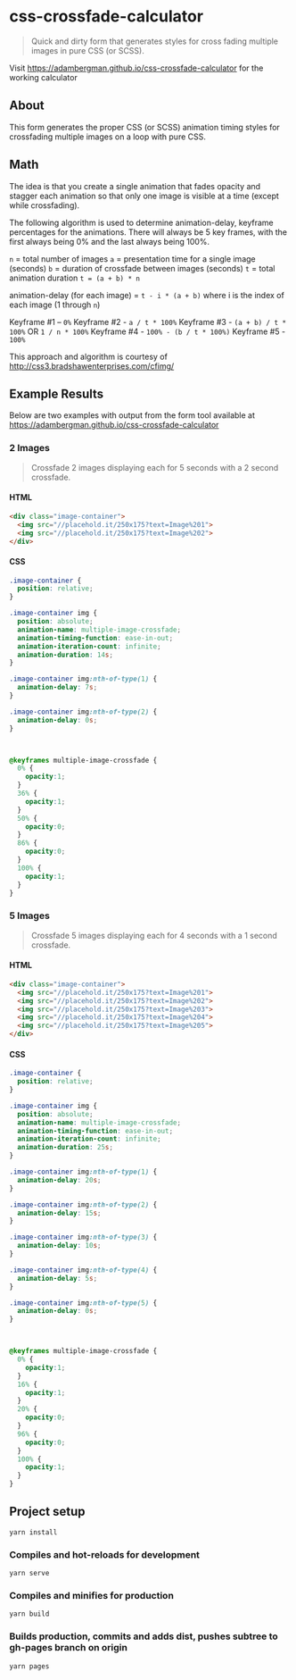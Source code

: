 # css-crossfade-calculator
> Quick and dirty form that generates styles for cross fading multiple images in pure CSS (or SCSS).

Visit https://adambergman.github.io/css-crossfade-calculator for the working calculator

## About

This form generates the proper CSS (or SCSS) animation timing styles for
crossfading multiple images on a loop with pure CSS. 

## Math
The idea is that you create a single animation that fades opacity and stagger each animation
so that only one image is visible at a time (except while crossfading).

The following algorithm is used to determine animation-delay, keyframe percentages for the animations. There will always be 5 key frames, with the first always being 0% and the last always being 100%.

`n` = total number of images
`a` = presentation time for a single image (seconds)
`b` = duration of crossfade between images (seconds)
`t` = total animation duration `t = (a + b) * n`

animation-delay (for each image) = `t - i * (a + b)` where i is the index of each image (1 through `n`)

Keyframe #1 – `0%`
Keyframe #2 - `a / t * 100%`
Keyframe #3 - `(a + b) / t * 100%` OR `1 / n * 100%`
Keyframe #4 - `100% - (b / t * 100%)`
Keyframe #5 - `100%`

This approach and algorithm is courtesy of http://css3.bradshawenterprises.com/cfimg/

## Example Results

Below are two examples with output from the form tool available at https://adambergman.github.io/css-crossfade-calculator

### 2 Images
> Crossfade 2 images displaying each for 5 seconds with a 2 second crossfade.

#### HTML
```html
<div class="image-container">
  <img src="//placehold.it/250x175?text=Image%201">
  <img src="//placehold.it/250x175?text=Image%202">
</div>
```

#### CSS
```css
.image-container {
  position: relative;
}

.image-container img {
  position: absolute;
  animation-name: multiple-image-crossfade;
  animation-timing-function: ease-in-out;
  animation-iteration-count: infinite;
  animation-duration: 14s;
}

.image-container img:nth-of-type(1) {
  animation-delay: 7s;
}

.image-container img:nth-of-type(2) {
  animation-delay: 0s;
}



@keyframes multiple-image-crossfade {
  0% {
    opacity:1;
  }
  36% {
    opacity:1;
  }
  50% {
    opacity:0;
  }
  86% {
    opacity:0;
  }
  100% {
    opacity:1;
  }
}
```

### 5 Images
> Crossfade 5 images displaying each for 4 seconds with a 1 second crossfade.

#### HTML
```html
<div class="image-container">
  <img src="//placehold.it/250x175?text=Image%201">
  <img src="//placehold.it/250x175?text=Image%202">
  <img src="//placehold.it/250x175?text=Image%203">
  <img src="//placehold.it/250x175?text=Image%204">
  <img src="//placehold.it/250x175?text=Image%205">
</div>
```

#### CSS
```css
.image-container {
  position: relative;
}

.image-container img {
  position: absolute;
  animation-name: multiple-image-crossfade;
  animation-timing-function: ease-in-out;
  animation-iteration-count: infinite;
  animation-duration: 25s;
}

.image-container img:nth-of-type(1) {
  animation-delay: 20s;
}

.image-container img:nth-of-type(2) {
  animation-delay: 15s;
}

.image-container img:nth-of-type(3) {
  animation-delay: 10s;
}

.image-container img:nth-of-type(4) {
  animation-delay: 5s;
}

.image-container img:nth-of-type(5) {
  animation-delay: 0s;
}



@keyframes multiple-image-crossfade {
  0% {
    opacity:1;
  }
  16% {
    opacity:1;
  }
  20% {
    opacity:0;
  }
  96% {
    opacity:0;
  }
  100% {
    opacity:1;
  }
}
```

## Project setup
```
yarn install
```

### Compiles and hot-reloads for development
```
yarn serve
```

### Compiles and minifies for production
```
yarn build
```

### Builds production, commits and adds dist, pushes subtree to gh-pages branch on origin
```
yarn pages
```
